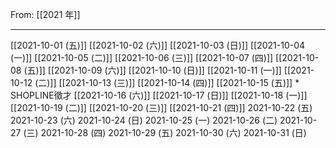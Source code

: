 From: [[2021 年]]

---

[[2021-10-01 (五)]]
[[2021-10-02 (六)]]
[[2021-10-03 (日)]]
[[2021-10-04 (一)]]
[[2021-10-05 (二)]]
[[2021-10-06 (三)]]
[[2021-10-07 (四)]]
[[2021-10-08 (五)]]
[[2021-10-09 (六)]]
[[2021-10-10 (日)]]
[[2021-10-11 (一)]]
[[2021-10-12 (二)]]
[[2021-10-13 (三)]]
[[2021-10-14 (四)]]
[[2021-10-15 (五)]] * SHOPLINE徵才
[[2021-10-16 (六)]]
[[2021-10-17 (日)]]
[[2021-10-18 (一)]]
[[2021-10-19 (二)]]
[[2021-10-20 (三)]]
[[2021-10-21 (四)]]
2021-10-22 (五)
2021-10-23 (六)
2021-10-24 (日)
2021-10-25 (一)
2021-10-26 (二)
2021-10-27 (三)
2021-10-28 (四)
2021-10-29 (五)
2021-10-30 (六)
2021-10-31 (日)